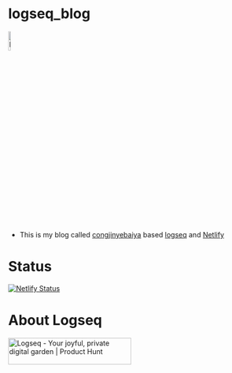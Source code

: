 # logseq_blog
<img src="https://congjinyebaiya-pics.oss-cn-hangzhou.aliyuncs.com/logseq.png" width = "10%"   height = "10%"  alt="logseq-alexkyle" align=center />

- This is my blog called [congjinyebaiya](https://congjinyebaiya.wang) based [logseq](https://logseq.com/) and [Netlify](https://www.netlify.com/)



# Status

[![Netlify Status](https://api.netlify.com/api/v1/badges/c7f8c607-5c96-47bf-813c-3692f33f5277/deploy-status)](https://app.netlify.com/sites/congjinyebaiya/deploys)

# About Logseq
<a href="https://www.producthunt.com/posts/logseq?utm_source=badge-featured&utm_medium=badge&utm_souce=badge-logseq" target="_blank"><img src="https://api.producthunt.com/widgets/embed-image/v1/featured.svg?post_id=298158&theme=light" alt="Logseq - Your joyful, private digital garden | Product Hunt" style="width: 250px; height: 54px;" width="250" height="54" /></a>
